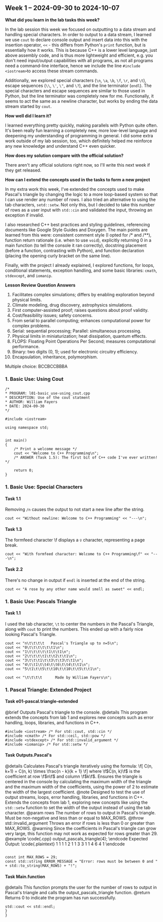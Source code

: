 ## **Week 1** – 2024-09-30 to 2024-10-07

**What did you learn in the lab tasks this week?**

In the lab session this week we focused on outputting to a data stream and handling special characters. In order to output to a data stream, I learned we use `cout` to declare console output and insert data into this with the insertion operator, `<<` - this differs from Python's `print` function, but is essentially how it works. This is because C++ is a lower level language, just above assembly code, and is thus more lightweight and efficient, e.g. you don't need input/output capabilities with all programs, as not all programs need a command-line interface, hence we include the line `#include <iostream>`to access these stream commands.

Additionally, we explored special characters (`\n`, `\a`, `\b`, `\f`, `\r`, and `\t`), escape sequences (`\\`, `\'`, `\"`, and `\?`), and the line terminator (`endl`). The special characters and escape sequences are similar to those used in Python, but the line terminator was completely new for me. Functionally, it seems to act the same as a newline character, but works by ending the data stream started by `cout`.

**How well did I learn it?**

I learned everything pretty quickly, making parallels with Python quite often. It's been really fun learning a completely new, more low-level language and deepening my understanding of programming in general. I did some extra work outside of my lab session, too, which definitely helped me reinforce any new knowledge and understand C++ even quicker.

**How does my solution compare with the official solution?**

There aren't any official solutions right now, so I'll write this next week if they get released.

**How can I extend the concepts used in the tasks to form a new project**

In my extra work this week, I've extended the concepts used to make Pascal's triangle by changing the logic to a more loop-based system so that I can use render any number of rows. I also tried an alternative to using the tab characters, `setd::setw`. Not only this, but I decided to take this number of rows as a user input with `std::cin` and validated the input, throwing an exception if invalid.

I also researched C++ best practices and styling guidelines, referencing documents like Google Style Guides and Doxygen. The main points are learned from this were: consistent comment style (I opted for /* and /**), function return rationale (i.e. when to use `void`), explicitly returning 0 in a main function (to tell the console it ran correctly), docstring placement (before a function, contrasting with Python), and function declaration (placing the opening curly bracket on the same line).

Finally, with the project I already explained, I explored functions, for loops, conditional statements, exception handling, and some basic libraries: `cmath`, `stdexcept`, and `iomanip`.

**Lesson Review Question Answers**

1. Facilitates complex simulations; differs by enabling exploration beyond physical limits.
2. Climate modeling, drug discovery, astrophysics simulations.
3. First computer-assisted proof; raises questions about proof validity.
4. Cost/feasibility issues; safety concerns.
5. From serial to parallel computing; enhances computational power for complex problems.
6. Serial: sequential processing; Parallel: simultaneous processing.
7. Physical limits in miniaturization; heat dissipation, quantum effects.
8. FLOPS: Floating Point Operations Per Second; measures computational performance.
9. Binary: two digits (0, 1); used for electronic circuitry efficiency.
10. Encapsulation, inheritance, polymorphism.

Multiple choice: BCCBCCBBBA

### 1. Basic Use: Using Cout




```
/*
* PROGRAM: l01-basic_use-using_cout.cpp
* DESCRIPTION: Use of the cout statment
* AUTHOR: William Fayers
* DATE: 2024-09-30
*/

#include <iostream>

using namespace std;


int main()
{
    /* Print a welcome message */
    cout << "Welcome to C++ Programming\n";
    /* ANSWER (Task 1.5): The first bit of C++ code I've ever written! */

    return 0;
}
```

### 1. Basic Use: Special Characters

#### Task 1.1
Removing `/n` causes the output to not start a new line after the string. 

```
cout << "Without newline: Welcome to C++ Programming" << "---\n";
```

#### Task 1.3
The formfeed character \f displays a `♀` character, representing a page break. 

```
cout << "With formfeed character: Welcome to C++ Programming\f" << "---\n";
```

#### Task 2.2
There's no change in output if `endl` is inserted at the end of the string. 

```
cout << "A rose by any other name would smell as sweet" << endl;
```


### 1. Basic Use: Pascals Triangle

#### Task 1.1
I used the tab character, `\t` to center the numbers in the Pascal's Triangle, along with `cout` to print the numbers. This ended up with a fairly nice looking Pascal's Triangle. 

```
cout << "n\t\t\t\t   Pascal's Triangle up to n=5\n";
cout << "0\t\t\t\t\t\t1\n";
cout << "1\t\t\t\t\t1\t\t1\n";
cout << "2\t\t\t\t1\t\t2\t\t1\n";
cout << "3\t\t\t1\t\t3\t\t3\t\t1\n";
cout << "4\t\t1\t\t4\t\t6\t\t4\t\t1\n";
cout << "5\t1\t\t5\t\t10\t\t10\t\t5\t\t1\n";

cout << "\t\t\t\t      Made by William Fayers\n";
```




### 1. Pascal Triangle: Extended Project

#### Task e01-pascal.triangle-extended
@brief Outputs Pascal's triangle to the console. @details This program extends the concepts from lab 1 and explores new concepts such as error handling, loops, libraries, and functions in C++. 

```
#include <iostream> /* For std::cout, std::cin */
#include <cmath> /* For std::ceil, std::pow */
#include <stdexcept> /* For std::invalid_argument */
#include <iomanip> /* For std::setw */

```
#### Task Outputs.Pascal's
 @details Calculates Pascal's triangle iteratively using the formula: \f[ C(n, k+1) = C(n, k) \times \frac{n - k}{k + 1} \f] where \f$C(n, k)\f$ is the coefficient at row \f$n\f$ and column \f$k\f$. Ensures the triangle is centered in the console by calculating the maximum width of the triangle and the maximum width of the coefficients, using the power of 2 to estimate the width of the largest coefficient.  @note Designed to test the use of output streams, loops, error handling, libraries, and functions in C++. Extends the concepts from lab 1, exploring new concepts like using the `std::setw` function to set the width of the output instead of using the tab character.  @param rows The number of rows to output in Pascal's triangle. Must be non-negative and less than or equal to MAX_ROWS.  @throw std::invalid_argument Throws an error if rows is less than 0 or greater than MAX_ROWS.  @warning Since the coefficients in Pascal's triangle can grow very large, this function may not work as expected for rows greater than 29.  @example \code{.cpp} output_pascals_triangle(4); \endcode  Expected Output: \code{.plaintext} 1 1 1 1 2 1 1 3 3 1 1 4 6 4 1 \endcode 

```

const int MAX_ROWS = 29;
const std::string ERROR_MESSAGE = "Error: rows must be between 0 and "
+ std::to_string(MAX_ROWS) + "!";

```
#### Task Main.function
 @details This function prompts the user for the number of rows to output in Pascal's triangle and calls the output_pascals_triangle function.  @return Returns 0 to indicate the program has run successfully. 

```
std::cout << std::endl;
}
}

```

